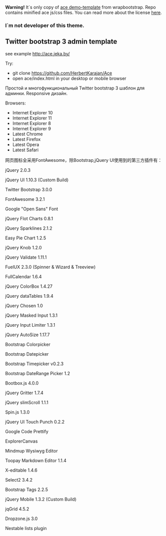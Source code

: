 <b>Warning!</b> It`s only copy of <a href="http://wrapbootstrap.com/preview/WB0B30DGR">ace demo-template</a> from wrapbootstrap.
Repo contains minified ace js/css files.
You can read more about the license <a href="https://wrapbootstrap.com/theme/ace-responsive-admin-template-WB0B30DGR">here</a>.

<h3>I`m not developer of this theme.</h3>

<h2>Twitter bootstrap 3 admin template</h2>

see example http://ace.jeka.by/


Try:
- git clone https://github.com/HerbertKarajan/Ace
- open ace/index.html in your desktop or mobile browser


Простой и многофункциональный Twitter bootstrap 3 шаблон для админки. Responsive дизайн.

Browsers:
- Internet Explorer 10
- Internet Explorer 11
- Internet Explorer 8
- Internet Explorer 9
- Latest Chrome
- Latest Firefox
- Latest Opera
- Latest Safari


网页图标全采用FontAwesome，除Bootstrap,jQuery UI使用到的第三方插件有：

jQuery 2.0.3

jQuery UI 1.10.3 (Custom Build)

Twitter Bootstrap 3.0.0

FontAwesome 3.2.1

Google "Open Sans" Font

jQuery Flot Charts 0.8.1

jQuery Sparklines 2.1.2

Easy Pie Chart 1.2.5

jQuery Knob 1.2.0

jQuery Validate 1.11.1

FuelUX 2.3.0 (Spinner & Wizard & Treeview)

FullCalendar 1.6.4

jQuery ColorBox 1.4.27

jQuery dataTables 1.9.4

jQuery Chosen 1.0

jQuery Masked Input 1.3.1

jQuery Input Limiter 1.3.1

jQuery AutoSize 1.17.7

Bootstrap Colorpicker

Bootstrap Datepicker

Bootstrap Timepicker v0.2.3

Bootstrap DateRange Picker 1.2

Bootbox.js 4.0.0

jQuery Gritter 1.7.4

jQuery slimScroll 1.1.1

Spin.js 1.3.0

jQuery UI Touch Punch 0.2.2

Google Code Prettify

ExplorerCanvas

Mindmup Wysiwyg Editor

Toopay Markdown Editor 1.1.4

X-editable 1.4.6

Select2 3.4.2

Bootstrap Tags 2.2.5

jQuery Mobile 1.3.2 (Custom Build)

jqGrid 4.5.2

Dropzone.js 3.0

Nestable lists plugin